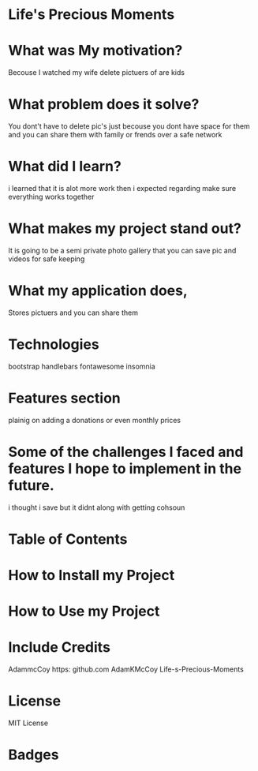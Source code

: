 # Life's Precious Moments


# What was My motivation?

Becouse I watched my wife delete pictuers of are kids 

# What problem does it solve?

You dont't have to delete pic's just becouse you dont have space for them and you can share them with family or frends over a safe network 

# What did I learn?

i learned that it is alot more work then i expected regarding make sure everything works together 

# What makes my project stand out?

It is going to be a semi private photo gallery that you can save pic and videos for safe keeping

# What my application does,

Stores pictuers and you can share them

# Technologies 
bootstrap
handlebars 
fontawesome
insomnia
# Features section 
plainig on adding a donations or even monthly prices 



# Some of the challenges I faced and features I hope to implement in the future.
i thought i save but it didnt 
along with getting cohsoun 


# Table of Contents 



# How to Install my Project



# How to Use my Project



# Include Credits

   AdammcCoy  https:  github.com AdamKMcCoy Life-s-Precious-Moments

# License

 MIT License

# Badges

